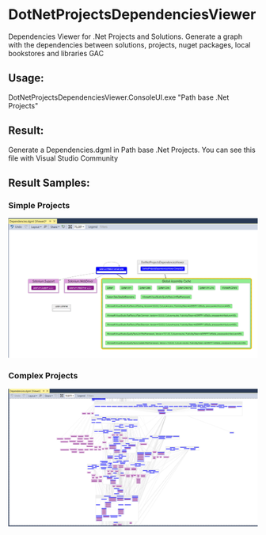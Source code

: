 # DotNetProjectsDependenciesViewer
Dependencies Viewer for .Net Projects and Solutions.
Generate a graph with the dependencies between solutions, projects, nuget packages, local bookstores and libraries GAC

## Usage:
DotNetProjectsDependenciesViewer.ConsoleUI.exe "Path base .Net Projects"

## Result:
Generate a Dependencies.dgml in Path base .Net Projects. 
You can see this file with Visual Studio Community

## Result Samples:
### Simple Projects
![Alt text](/resources/SimpleProjects.PNG?raw=true "Simple Projects")

### Complex Projects
![Alt text](/resources/ComplexProjects.PNG?raw=true "Complex Projects")
